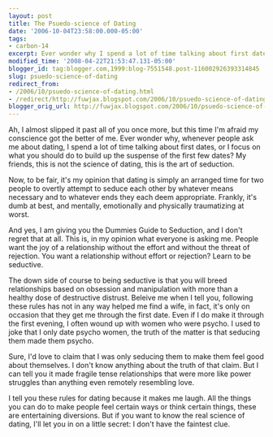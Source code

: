```yaml
---
layout: post
title: The Psuedo-science of Dating
date: '2006-10-04T23:58:00.000-05:00'
tags:
- carbon-14
excerpt: Ever wonder why I spend a lot of time talking about first dates?
modified_time: '2008-04-22T21:53:47.131-05:00'
blogger_id: tag:blogger.com,1999:blog-7551548.post-116002926393314845
slug: psuedo-science-of-dating
redirect_from: 
- /2006/10/psuedo-science-of-dating.html
- /redirect/http://fuwjax.blogspot.com/2006/10/psuedo-science-of-dating.html
blogger_orig_url: http://fuwjax.blogspot.com/2006/10/psuedo-science-of-dating.html
---
```


Ah, I almost slipped it past all of you once more, but this time I'm afraid my conscience got the better of me.  Ever wonder why, whenever people ask me about dating, I spend a lot of time talking about first dates, or I focus on what you should do to build up the suspense of the first few dates?  My friends, this is not the science of dating, this is the art of seduction.

Now, to be fair, it's my opinion that dating is simply an arranged time for two people to overtly attempt to seduce each other by whatever means necessary and to whatever ends they each deem appropriate.  Frankly, it's dumb at best, and mentally, emotionally and physically traumatizing at worst.  

And yes, I am giving you the Dummies Guide to Seduction, and I don't regret that at all.  This is, in my opinion what everyone is asking me.  People want the joy of a relationship without the effort and without the threat of rejection.  You want a relationship without effort or rejection?  Learn to be seductive.

The down side of course to being seductive is that you will breed relationships based on obsession and manipulation with more than a healthy dose of destructive distrust.  Beleive me when I tell you, following these rules has not in any way helped me find a wife, in fact, it's only on occasion that they get me through the first date.  Even if I do make it through the first evening, I often wound up with women who were psycho.  I used to joke that I only date psycho women, the truth of the matter is that seducing them made them psycho.

Sure, I'd love to claim that I was only seducing them to make them feel good about themselves.  I don't know anything about the truth of that claim.  But I can tell you it made fragile tense relationships that were more like power struggles than anything even remotely resembling love.

I tell you these rules for dating because it makes me laugh.  All the things you can do to make people feel certain ways or think certain things, these are entertaining diversions.  But if you want to know the real science of dating, I'll let you in on a little secret:  I don't have the faintest clue.